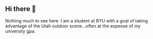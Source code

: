## Hi there 👋

Nothing much to see here. I am a student at BYU with a goal of taking advantage of the Utah outdoor scene...often at the expense of my university gpa.
